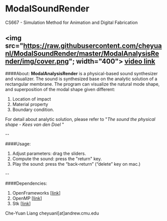 # ModalSoundRender
CS667 - Simulation Method for Animation and Digital Fabrication

<img src="https://raw.githubusercontent.com/cheyuanl/ModalSoundRender/master/ModalAnalysisRender/img/cover.png"; width="400">
[video link](https://youtu.be/tlQLIJxzDKg)
--

####About:
**ModalAnalysisRender** is a physical-based sound synthesizer and visualizer. The sound is synthesized base on the analytic solution of a rectangular membrane. The program can visualize the natural mode shape, and superposition of the modal shape given different:

1. Location of impact
2. Material property
3. Boundary condition.


For detail about analytic solution, please refer to  "*The sound the physical shape* - *Kees van den Doel* " 

--

####Usage:

1. Adjust parameters: drag the sliders.
2. Compute the sound: press the "return" key.
3. Play the sound: press the “back-return” (“delete” key on mac.)

--

####Dependencies: 

1. OpenFrameworks [[link](http://openframeworks.cc)]
2. OpenMP [[link](https://clang-omp.github.io)]
3. Stk [[link](https://ccrma.stanford.edu/software/stk/download.html)]

Che-Yuan Liang cheyuanl[at]andrew.cmu.edu 
